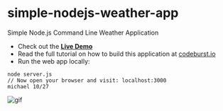 # simple-nodejs-weather-app
Simple Node.js Command Line Weather Application

* Check out the **[Live Demo](https://simple-nodejs-weather-app-irhhpddsku.now.sh/)**
* Read the full tutorial on how to build this application at [codeburst.io](https://codeburst.io)
* Run the web app locally:
```
node server.js
// Now open your browser and visit: localhost:3000
michael 10/27
```
![gif](https://github.com/bmorelli25/simple-nodejs-weather-app/blob/master/giphy.gif?raw=true 'website gif')
